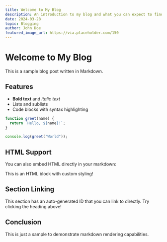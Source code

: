 ```yaml
---
title: Welcome to My Blog
description: An introduction to my blog and what you can expect to find here.
date: 2024-03-28
topic: Blogging
author: John Doe
featured_image_url: https://via.placeholder.com/150
---
```


# Welcome to My Blog

This is a sample blog post written in Markdown.

## Features

- **Bold text** and _italic text_
- Lists and sublists
- Code blocks with syntax highlighting

```javascript
function greet(name) {
  return `Hello, ${name}!`;
}

console.log(greet("World"));
```

## HTML Support

You can also embed HTML directly in your markdown:

<div class="bg-blue-100 p-4 rounded-lg">
  <p>This is an HTML block with custom styling!</p>
</div>

## Section Linking

This section has an auto-generated ID that you can link to directly. Try clicking the heading above!

## Conclusion

This is just a sample to demonstrate markdown rendering capabilities.
